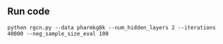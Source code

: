 ## Run code

    python rgcn.py --data pharmkg8k --num_hidden_layers 2 --iterations 40000 --neg_sample_size_eval 100

